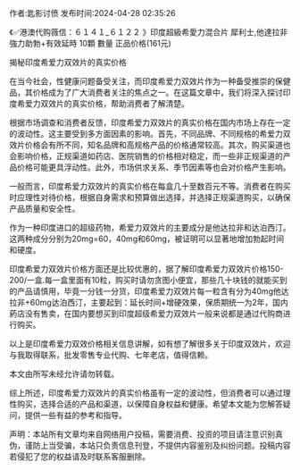 <p>作者:匙影讨偾 发布时间:2024-04-28 02:35:26</p>
<p>《✅港澳代购薇信：６１４１_６１２２ 》印度超級希愛力混合片 犀利士,他達拉非 強力助勃+有效延時 10顆 數量 正品价格(161元) </p>
									<p></p><p>揭秘印度希爱力双效片的真实价格</p><p>在当今社会，性健康问题备受关注，而印度希爱力双效片作为一种备受推崇的保健品，其价格成为了广大消费者关注的焦点之一。在这篇文章中，我们将深入探讨印度希爱力双效片的真实价格，帮助消费者了解清楚。</p><p>根据市场调查和消费者反馈，印度希爱力双效片的真实价格在国内市场上存在一定的波动性。这主要受到多方面因素的影响。首先，不同品牌、不同规格的希爱力双效片价格会有所不同，知名品牌和高规格产品的价格通常较高。其次，购买渠道也会影响价格，正规渠道如药店、医院销售的价格相对稳定，而一些非正规渠道的产品价格可能更具浮动性。此外，市场供求关系、季节因素等也会对价格产生影响。</p><p>一般而言，印度希爱力双效片的真实价格在每盒几十至数百元不等。消费者在购买时应理性对待价格，根据自身需求和预算做出选择，并选择正规渠道购买，以确保产品质量和安全性。</p><p></p><p>作为一种印度进口的超级药物，希爱力双效片的主要成分是他达拉非和达泊西汀。这两种成分分别为20mg=60，40mg和60mg，被证明可以显著地增加勃起时间和硬度。</p><p>印度希爱力双效片价格方面还是比较优惠的，据了解印度希爱力双效片价格150-200/一盒.每一盒里面有10粒，购买时请勿贪图小便宜，那些几十块钱的就能买到的产品请慎用，毕竟一分钱一分货，印度希爱力双效片每一粒含有分为40mg他达拉非+60mg达泊西汀，主要起到：延长时间+增硬效果，保质期统一为2年，国内葯店没有售卖，在国内要想买到印度超级希爱力双效片一般来说都是通过代购商进行购买。</p><p>以上是印度希爱力双效价格相关信息讲解，如有想了解很多关于印度双效片，欢迎与我取得联系，批发零售专业代购、七年老店，值得信赖。</p><p>本文由所写未经允许请勿转载。</p><p>综上所述，印度希爱力双效片的真实价格虽有一定的波动性，但消费者可以通过理性购买，选择合适的产品和渠道，以保障自身权益和健康。希望本文能为您解答疑问，提供一些有益的参考和指导。</p><p></p>				声明：本站所有文章均来自网络用户投稿，需要消费、投资的项目请注意识别真伪，谨防上当受骗，本站只负责信息刊登，不提供内容鉴别及纠纷问题。投稿内容若侵犯了您的权益请及时联系客服删除。				
